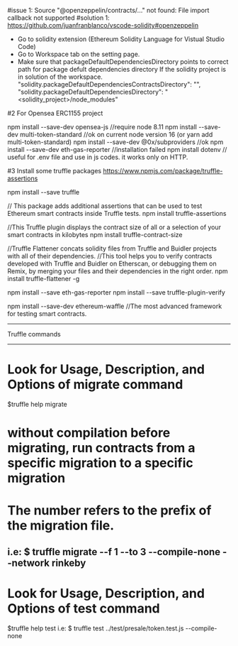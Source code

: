 
#issue 1:
Source "@openzeppelin/contracts/..." not found: File import callback not supported
#solution 1:
https://github.com/juanfranblanco/vscode-solidity#openzeppelin
- Go to solidity extension (Ethereum Solidity Language for Vistual Studio Code)
- Go to Workspace tab on the setting page.
- Make sure that packageDefaultDependenciesDirectory points to correct path for package defult dependencies directory
If the solidity project is in solution of the workspace.
  "solidity.packageDefaultDependenciesContractsDirectory": "",
  "solidity.packageDefaultDependenciesDirectory": "<solidity_project>/node_modules"

#2 For Opensea ERC1155 project

npm install --save-dev opensea-js //require node 8.11
npm install --save-dev multi-token-standard //ok on current node version 16
(or yarn add multi-token-standard)
npm install --save-dev @0x/subproviders //ok
npm install --save-dev eth-gas-reporter //installation failed
npm install dotenv // useful for .env file and use in js codes. it works only on HTTP.

#3 Install some truffle packages
https://www.npmjs.com/package/truffle-assertions 

npm install --save truffle

// This package adds additional assertions that can be used to test Ethereum smart contracts inside Truffle tests.
npm install truffle-assertions

//This Truffle plugin displays the contract size of all or a selection of your smart contracts in kilobytes
npm install truffle-contract-size

//Truffle Flattener concats solidity files from Truffle and Buidler projects with all of their dependencies.
//This tool helps you to verify contracts developed with Truffle and Buidler on Etherscan, or debugging them on Remix, by merging your files and their dependencies in the right order.
npm install truffle-flattener -g

npm install --save eth-gas-reporter
npm install --save truffle-plugin-verify

npm install --save-dev ethereum-waffle //The most advanced framework for testing smart contracts.

******************************************************
Truffle commands
******************************************************
# Look for Usage, Description, and Options of migrate command
$truffle help migrate 

# without compilation before migrating, run contracts from a specific migration to a specific migration 
# The number refers to the prefix of the migration file.
i.e: $ truffle migrate --f 1 --to 3 --compile-none --network rinkeby
-----
# Look for Usage, Description, and Options of test command
$truffle help test 
i.e: $ truffle test ../test/presale/token.test.js --compile-none